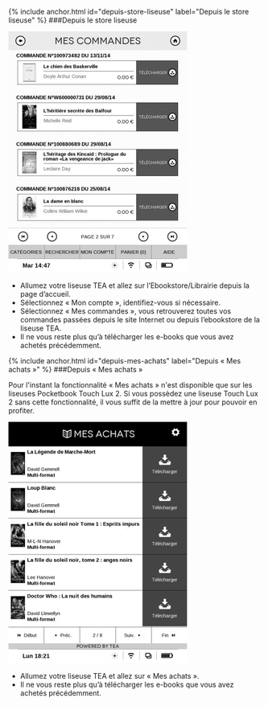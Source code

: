 {% include anchor.html id="depuis-store-liseuse" label="Depuis le store liseuse" %}
###Depuis le store liseuse

![](/images/telecharger-liseuse-1.jpg)

- Allumez votre liseuse TEA et allez sur l’Ebookstore/Librairie depuis la page d’accueil. 
- Sélectionnez « Mon compte », identifiez-vous si nécessaire.
- Sélectionnez « Mes commandes », vous retrouverez toutes vos commandes passées depuis le site Internet ou depuis l’ebookstore de la liseuse TEA. 
- Il ne vous reste plus qu’à télécharger les e-books que vous avez achetés précédemment.

{% include anchor.html id="depuis-mes-achats" label="Depuis « Mes achats »" %}
###Depuis « Mes achats »

Pour l'instant la fonctionnalité « Mes achats » n'est disponible que sur les liseuses Pocketbook Touch Lux 2. Si vous possèdez une liseuse Touch Lux 2 sans cette fonctionnalité, il vous suffit de la mettre à jour pour pouvoir en profiter.

![](/images/telecharger-liseuse-2.jpg)

- Allumez votre liseuse TEA et allez sur « Mes achats ».
- Il ne vous reste plus qu’à télécharger les e-books que vous avez achetés précédemment.
